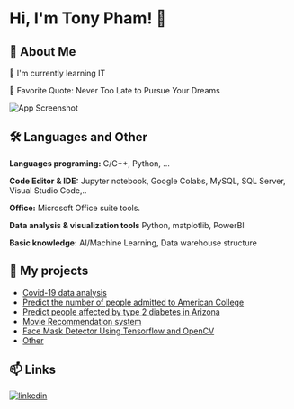 # Hi, I'm Tony Pham! 👋

## 🚀 About Me

🧠 I'm currently learning IT

🥅 Favorite Quote: Never Too Late to Pursue Your Dreams

![App Screenshot](https://camo.githubusercontent.com/c1dcb74cc1c1835b1d716f5051499a2814c683c806b15f04b0eba492863703e9/68747470733a2f2f63646e2e6472696262626c652e636f6d2f75736572732f3733303730332f73637265656e73686f74732f363538313234332f6176656e746f2e676966)


## 🛠 Languages and Other
**Languages programing:** C/C++, Python, ...

**Code Editor & IDE:**   Jupyter notebook, Google Colabs, MySQL, SQL Server, Visual Studio Code,..

**Office:** Microsoft Office suite tools.

**Data analysis & visualization tools** Python, matplotlib, PowerBI

**Basic knowledge:**  AI/Machine Learning, Data warehouse structure 

## 🔗 My projects

 - [Covid-19 data analysis](https://github.com/tonypham423/tonypham423/blob/main/Data%20Analysis%20with%20Python.ipynb)
 - [Predict the number of people admitted to American College](https://github.com/tonypham423/tonypham423/blob/main/Predict%20the%20number%20of%20people%20accepted%20to%20American%20College.ipynb)
 - [Predict people affected by type 2 diabetes in Arizona](https://github.com/tonypham423/tonypham423/blob/main/Predict%20people%20affected%20by%20type%202%20diabetes%20in%20Arizona.ipynb)
 - [Movie Recommendation system](https://github.com/tonypham423/tonypham423/blob/main/Movie%20Recommendation%20system.ipynb)
 - [Face Mask Detector Using Tensorflow and OpenCV](https://github.com/tonypham423/tonypham423/blob/main/Picture_Face%20Mask%20Detector%20Using%20Tensorflow%20and%20OpenCV.ipynb)
 - [Other](https://github.com/tonypham423/My-project/tree/main)

## 📫 Links

[![linkedin](https://img.shields.io/badge/linkedin-0A66C2?style=for-the-badge&logo=linkedin&logoColor=white)](https://www.linkedin.com/in/phatpt0)

